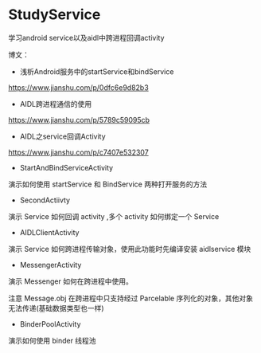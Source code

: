 # StudyService
学习android service以及aidl中跨进程回调activity

博文：

- 浅析Android服务中的startService和bindService

https://www.jianshu.com/p/0dfc6e9d82b3 

- AIDL跨进程通信的使用

https://www.jianshu.com/p/5789c59095cb

- AIDL之service回调Activity

https://www.jianshu.com/p/c7407e532307

 - StartAndBindServiceActivity

演示如何使用 startService 和 BindService 两种打开服务的方法

 - SecondActiivty

演示 Service 如何回调 activity ,多个 activity 如何绑定一个 Service

 - AIDLClientActivity

演示 Service 如何跨进程传输对象，使用此功能时先编译安装 aidlservice 模块

 - MessengerActivity

演示 Messenger 如何在跨进程中使用。

注意 Message.obj 在跨进程中只支持经过 Parcelable 序列化的对象，其他对象无法传递(基础数据类型也一样)

 - BinderPoolActivity 

演示如何使用 binder 线程池
